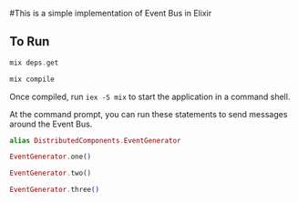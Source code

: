#This is a simple implementation of Event Bus in Elixir

## To Run

```elixir
mix deps.get

mix compile
```

Once compiled, run ```iex -S mix``` to start the application in a command shell.

At the command prompt, you can run these statements to send messages around the Event Bus.

```elixir
alias DistributedComponents.EventGenerator

EventGenerator.one()

EventGenerator.two()

EventGenerator.three()
```
